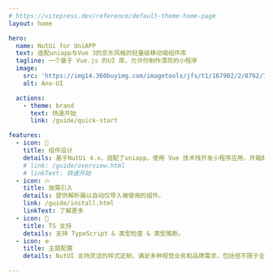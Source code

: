 ```yaml
---
# https://vitepress.dev/reference/default-theme-home-page
layout: home

hero:
  name: NutUi for UniAPP
  text: 适配uniapp与Vue 3的京东风格的轻量级移动端组件库
  tagline: 一个基于 Vue.js 的UI 库，允许你制作漂亮的小程序
  image:
    src: 'https://img14.360buyimg.com/imagetools/jfs/t1/167902/2/8762/791358/603742d7E9b4275e3/e09d8f9a8bf4c0ef.png'
    alt: Ano-UI

  actions:
    - theme: brand
      text: 快速开始
      link: /guide/quick-start

features:
  - icon: 🌈
    title: 组件设计
    details: 基于NutUi 4.x，适配了uniapp，使用 Vue 技术栈开发小程序应用，开箱即用，帮助研发快速开发用户界面，提升开发效率，改善开发体验。
    # link: /guide/overview.html
    # linkText: 快速开始
  - icon: 🔥
    title: 按需引入
    details: 提供解析器以自动仅导入被使用的组件。
    link: /guide/install.html
    linkText: 了解更多
  - icon: 🎉
    title: TS 支持
    details: 支持 TypeScript & 类型检查 & 类型推断。
  - icon: ⚙️
    title: 主题配置
    details: NutUI 支持灵活的样式定制，满足多种视觉业务和品牌需求，包括但不限于全局主色调和特定组件视觉定制的支持。

---
```


